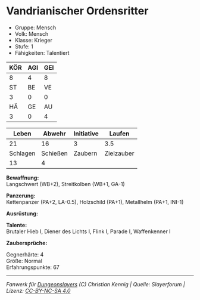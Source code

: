 # Vandrianischer Ordensritter  
- Gruppe: Mensch  
- Volk: Mensch  
- Klasse: Krieger  
- Stufe: 1  
- Fähigkeiten: Talentiert  


| KÖR | AGI | GEI |  
| --- | --- | --- |  
| 8   | 4   | 8   |
| ST  | BE  | VE  |  
| 3   | 0   | 0   |
| HÄ  | GE  | AU  |  
| 3   | 0   | 4   |


| Leben    | Abwehr   | Initiative | Laufen     |
| -------- | -------- | ---------- | ---------- |
| 21       | 16       | 3          | 3.5        |
| Schlagen | Schießen | Zaubern    | Zielzauber |
| 13       | 4        |            |            |

**Bewaffnung:**  
Langschwert (WB+2), Streitkolben (WB+1, GA-1)

**Panzerung:**  
Kettenpanzer (PA+2, LA-0.5), Holzschild (PA+1), Metallhelm (PA+1, INI-1)

**Ausrüstung:**  


**Talente:**  
Brutaler Hieb I, Diener des Lichts I, Flink I, Parade I, Waffenkenner I

**Zaubersprüche:**  


Gegnerhärte: 4  
Größe: Normal  
Erfahrungspunkte: 67  



___
*Fanwerk für [Dungeonslayers](https://www.dungeonslayers.net/) (C) Christian Kennig | Quelle: Slayerforum | Lizenz: [CC-BY-NC-SA 4.0](https://creativecommons.org/licenses/by-nc-sa/4.0/deed.de)*